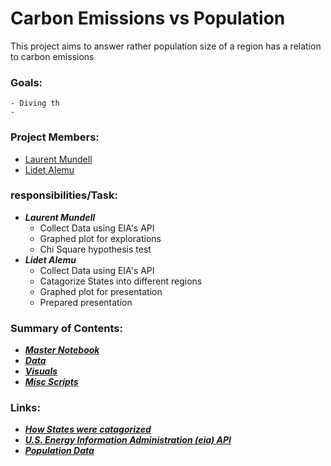 # Carbon Emissions vs Population
This project aims to answer rather population size of a region has a relation to carbon emissions


### Goals: 
    - Diving th
    -
### Project Members: 
   - [Laurent Mundell](https://github.com/LaurentStar)
   - [Lidet Alemu](https://github.com/Lidetsal)
    
### responsibilities/Task:
   - _**Laurent Mundell**_
        - Collect Data using EIA's API
        - Graphed plot for explorations
        - Chi Square hypothesis test
   - _**Lidet Alemu**_
        - Collect Data using EIA's API
        - Catagorize States into different regions
        - Graphed plot for presentation
        - Prepared presentation
        
### Summary of Contents:  
   - [_**Master Notebook**_](https://github.com/LaurentStar/MOD3_Project/blob/laurent/master.ipynb)
   - [_**Data**_](https://github.com/LaurentStar/MOD3_Project/tree/laurent/data)
   - [_**Visuals**_](https://github.com/LaurentStar/MOD3_Project/tree/laurent/images)
   - [_**Misc Scripts**_](https://github.com/LaurentStar/MOD3_Project/tree/laurent/scripts)
   
### Links:
   - [_**How States were catagorized**_](https://www2.census.gov/geo/pdfs/maps-data/maps/reference/us_regdiv.pdf)
   - [_**U.S. Energy Information Administration (eia) API**_](https://www.eia.gov/opendata/qb.php?category=2251604)
   - [_**Population Data**_](https://www2.census.gov/programs-surveys/popest/tables/2010-2019/state/totals/nst-est2019-01.xlsx)
    

